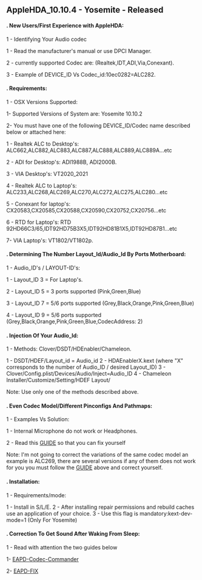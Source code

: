 ## AppleHDA_10.10.4 - Yosemite - Released 


#### . New Users/First Experience with AppleHDA: 
 
1 - Identifying Your Audio codec

 1 - Read the manufacturer's manual or use DPCI Manager.
 
 2 - currently supported Codec are: (Realtek,IDT,ADI,Via,Conexant).
 
 3 - Example of DEVICE_ID Vs Codec_id:10ec0282=ALC282.
 
#### . Requirements:
 
1 - OSX Versions Supported:
 
 1- Supported Versions of System are: Yosemite 10.10.2
 
 2- You must have one of the following DEVICE_ID/Codec name described below or attached here:
 
 1 - Realtek ALC to Desktop's: ALC662,ALC882,ALC883,ALC887,ALC888,ALC889,ALC889A...etc
 
 2 - ADI for Desktop's: ADI1988B, ADI2000B.
 
 3 - VIA Desktop's: VT2020_2021
 
 4 - Realtek ALC to Laptop's: ALC233,ALC268,ALC269,ALC270,ALC272,ALC275,ALC280...etc
 
 5 - Conexant for laptop's: CX20583,CX20585,CX20588,CX20590,CX20752,CX20756...etc
 
 6 - RTD for Laptop's: RTD 92HD66C3/65,IDT92HD75B3X5,IDT92HD81B1X5,IDT92HD87B1...etc
 
 7- VIA Laptop's: VT1802/VT1802p.
 
#### . Determining The Number Layout_Id/Audio_Id By Ports Motherboard:
 
1 - Audio_ID's / LAYOUT-ID's:

 1 - Layout_ID 3 =  For Laptop's.
 
 2 - Layout_ID 5 =  3 ports supported (Pink,Green,Blue)
 
 3 - Layout_ID 7 = 5/6 ports supported (Grey,Black,Orange,Pink,Green,Blue)
 
 4 - Layout_ID 9 = 5/6 ports supported (Grey,Black,Orange,Pink,Green,Blue,CodecAddress: 2)
 
#### . Injection Of Your Audio_Id:
 
1 - Methods: Clover/DSDT/HDEnabler/Chameleon.
 
 1 - DSDT/HDEF/Layout_id = Audio_id
 2 - HDAEnablerX.kext (where "X" corresponds to the number of Audio_ID / desired Layout_ID)
 3 - Clover/Config.plist/Devices/Audio/Inject=Audio_ID
 4 - Chameleon Installer/Customize/Setting/HDEF Layout/
 
 Note: Use only one of the methods described above.
 
#### . Even Codec Model/Different Pinconfigs And Pathmaps:
 
1 - Examples Vs Solution:
 
 1 - Internal Microphone do not work or Headphones.
 
 2 - Read this [GUIDE](http://www.insanelymac.com/forum/topic/295001-guide-to-patch-applehda-for-your-codec/) so that you can fix yourself

 Note: I'm not going to correct the variations of the same codec model
 an example is ALC269, there are several versions if any of them does
 not work for you you must follow the [GUIDE](http://www.insanelymac.com/forum/topic/295001-guide-to-patch-applehda-for-your-codec/) above and correct yourself.
 
#### . Installation:
 
1 - Requirements/mode:
 
 1 - Install in S/L/E.
 2 - After installing repair permissions and rebuild caches use an application of your choice.
 3 - Use this flag is mandatory:kext-dev-mode=1 (Only For Yosemite)
 

#### . Correction To Get Sound After Waking From Sleep:
 
1 - Read with attention the two guides below 
 
 1- [EAPD-Codec-Commander](https://github.com/Dolnor/EAPD-Codec-Commander) 

 2- [EAPD-FIX](http://forum.osxlatitude.com/index.php?/topic/3084-eapdjack-sense-fix-no-audiojack-sense-issue-after-sleep/)
